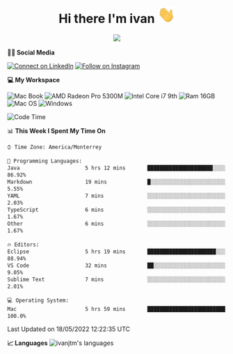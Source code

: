 <h1 align="center">Hi there I'm ivan <img src="https://raw.githubusercontent.com/ABSphreak/ABSphreak/master/gifs/Hi.gif" width="40px" /></h1>
<div align="center">
<img src="http://github-readme-streak-stats.herokuapp.com?user=ivanjtm&hide_border=true&background=00000000&border=FFFFFF00&sideNums=A8A8A8&sideLabels=A8A8A8&currStreakNum=FFC93C&dates=A8A8A8)](https://git.io/streak-stats"/>
</div>

**👦🏻 Social Media**

[![Connect on LinkedIn](https://img.shields.io/badge/LinkedIn-%230077B5.svg?&style=flat-square&logo=linkedin&logoColor=white)](https://www.linkedin.com/in/ivanjtm)
[![Follow on Instagram](https://img.shields.io/badge/Instagram-E4405F?style=flat-square&logo=instagram&logoColor=white)](https://www.instagram.com/ivanjtm)

**💻 My Workspace**

![Mac Book](https://img.shields.io/badge/Apple-MacBook_Pro_2019-999999?style=flat-square&logo=apple&logoColor=white)
![AMD Radeon Pro 5300M](https://img.shields.io/badge/AMD-Radeon_Pro_5300M-ED1C24?style=flat-square&logo=amd&logoColor=white)
![Intel Core i7 9th](https://img.shields.io/badge/Intel-Core_i7_9th-0071C5?style=flat-square&logo=intel&logoColor=white)
![Ram 16GB](https://img.shields.io/badge/RAM-16GB-230071C5?style=flat-square&logoColor=white)
![Mac OS](https://img.shields.io/badge/Mac%20OS-000000?style=flat-square&logo=apple&logoColor=white)
![Windows](https://img.shields.io/badge/Windows-0078D6?style=flat-square&logo=windows&logoColor=white)


<!--START_SECTION:waka-->
![Code Time](http://img.shields.io/badge/Code%20Time-682%20hrs%2020%20mins-blue)

📊 **This Week I Spent My Time On** 

```text
⌚︎ Time Zone: America/Monterrey

💬 Programming Languages: 
Java                     5 hrs 12 mins       █████████████████████░░░░   86.92% 
Markdown                 19 mins             █░░░░░░░░░░░░░░░░░░░░░░░░   5.55% 
YAML                     7 mins              ░░░░░░░░░░░░░░░░░░░░░░░░░   2.03% 
TypeScript               6 mins              ░░░░░░░░░░░░░░░░░░░░░░░░░   1.67% 
Other                    6 mins              ░░░░░░░░░░░░░░░░░░░░░░░░░   1.67%

🔥 Editors: 
Eclipse                  5 hrs 19 mins       ██████████████████████░░░   88.94% 
VS Code                  32 mins             ██░░░░░░░░░░░░░░░░░░░░░░░   9.05% 
Sublime Text             7 mins              ░░░░░░░░░░░░░░░░░░░░░░░░░   2.01%

💻 Operating System: 
Mac                      5 hrs 59 mins       █████████████████████████   100.0%

```


 Last Updated on 18/05/2022 12:22:35 UTC
<!--END_SECTION:waka-->
**📈 Languages**
 ![ivanjtm's languages](https://wakatime.com/share/@ivanjtm/a32f83c6-d0c9-49a4-a5ae-d0440b950377.svg)
